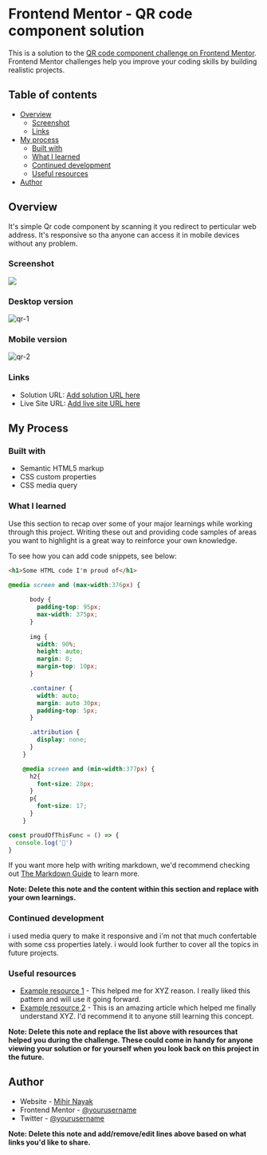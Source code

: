 # Frontend Mentor - QR code component solution

This is a solution to the [QR code component challenge on Frontend Mentor](https://www.frontendmentor.io/challenges/qr-code-component-iux_sIO_H). Frontend Mentor challenges help you improve your coding skills by building realistic projects. 

## Table of contents

- [Overview](#overview)
  - [Screenshot](#screenshot)
  - [Links](#links)
- [My process](#my-process)
  - [Built with](#built-with)
  - [What I learned](#what-i-learned)
  - [Continued development](#continued-development)
  - [Useful resources](#useful-resources)
- [Author](#author)


## Overview

It's simple Qr code component by scanning it you redirect to perticular web address. It's responsive so tha anyone can access it in mobile devices without any problem.

### Screenshot

![](./screenshot.jpg)
### Desktop version
![qr-1](https://user-images.githubusercontent.com/99991521/181359642-e4845a6b-28fa-4539-8586-41cd857eb1ab.PNG)

### Mobile version
![qr-2](https://user-images.githubusercontent.com/99991521/181359698-02cc2431-cb6c-496b-bcb2-d3518b38d74e.PNG)


### Links

- Solution URL: [Add solution URL here](https://your-solution-url.com)
- Live Site URL: [Add live site URL here](https://your-live-site-url.com)

## My Process

### Built with

- Semantic HTML5 markup
- CSS custom properties
- CSS media query

### What I learned

Use this section to recap over some of your major learnings while working through this project. Writing these out and providing code samples of areas you want to highlight is a great way to reinforce your own knowledge.

To see how you can add code snippets, see below:

```html
<h1>Some HTML code I'm proud of</h1>
```
```css
@media screen and (max-width:376px) {
      
      body {
        padding-top: 95px;
        max-width: 375px;
      }
      
      img {
        width: 90%;
        height: auto;
        margin: 0;
        margin-top: 10px;
      }

      .container {
        width: auto;
        margin: auto 30px;
        padding-top: 5px;
      }

      .attribution {
        display: none;
      }
    }

    @media screen and (min-width:377px) {
      h2{
        font-size: 28px;
      }
      p{
        font-size: 17;
      }
    }
```
```js
const proudOfThisFunc = () => {
  console.log('🎉')
}
```

If you want more help with writing markdown, we'd recommend checking out [The Markdown Guide](https://www.markdownguide.org/) to learn more.

**Note: Delete this note and the content within this section and replace with your own learnings.**

### Continued development

i used media query to make it responsive and i'm not that much confertable with some css properties lately. i would look further to cover all the topics in future projects.

### Useful resources

- [Example resource 1](https://www.example.com) - This helped me for XYZ reason. I really liked this pattern and will use it going forward.
- [Example resource 2](https://www.example.com) - This is an amazing article which helped me finally understand XYZ. I'd recommend it to anyone still learning this concept.

**Note: Delete this note and replace the list above with resources that helped you during the challenge. These could come in handy for anyone viewing your solution or for yourself when you look back on this project in the future.**

## Author

- Website - [Mihir Nayak](https://www.your-site.com)
- Frontend Mentor - [@yourusername](https://www.frontendmentor.io/profile/yourusername)
- Twitter - [@yourusername](https://www.twitter.com/yourusername)

**Note: Delete this note and add/remove/edit lines above based on what links you'd like to share.**
